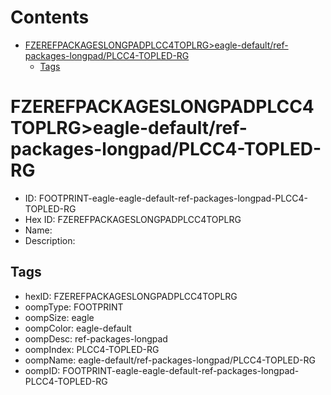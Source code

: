 



Contents
========

* [FZEREFPACKAGESLONGPADPLCC4TOPLRG>eagle-default/ref-packages-longpad/PLCC4-TOPLED-RG](#fzerefpackageslongpadplcc4toplrgeagle-defaultref-packages-longpadplcc4-topled-rg)
	* [Tags](#tags)

# FZEREFPACKAGESLONGPADPLCC4TOPLRG>eagle-default/ref-packages-longpad/PLCC4-TOPLED-RG

- ID: FOOTPRINT-eagle-eagle-default-ref-packages-longpad-PLCC4-TOPLED-RG
- Hex ID: FZEREFPACKAGESLONGPADPLCC4TOPLRG
- Name: 
- Description: 

## Tags

- hexID: FZEREFPACKAGESLONGPADPLCC4TOPLRG
- oompType: FOOTPRINT
- oompSize: eagle
- oompColor: eagle-default
- oompDesc: ref-packages-longpad
- oompIndex: PLCC4-TOPLED-RG
- oompName: eagle-default/ref-packages-longpad/PLCC4-TOPLED-RG
- oompID: FOOTPRINT-eagle-eagle-default-ref-packages-longpad-PLCC4-TOPLED-RG
